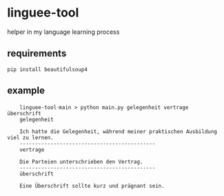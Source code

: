 # linguee-tool

helper in my language learning process

## requirements

`pip install beautifulsoup4`

## example

```
	linguee-tool𐄁main > python main.py gelegenheit vertrage überschrift
	gelegenheit

	Ich hatte die Gelegenheit, während meiner praktischen Ausbildung viel zu lernen.
	--------------------------------------------
	vertrage

	Die Parteien unterschrieben den Vertrag.
	--------------------------------------------
	überschrift

	Eine Überschrift sollte kurz und prägnant sein.
```

